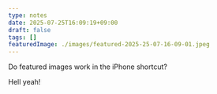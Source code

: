 ```yaml
---
type: notes
date: 2025-07-25T16:09:19+09:00
draft: false
tags: []
featuredImage: ./images/featured-2025-25-07-16-09-01.jpeg
---
```


Do featured images work in the iPhone shortcut?

Hell yeah!